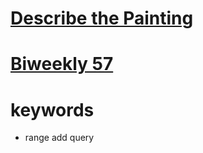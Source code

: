 # [Describe the Painting](https://leetcode.com/problems/describe-the-painting/)

# [Biweekly 57](https://leetcode.com/contest/biweekly-contest-57/)

# keywords

- range add query
